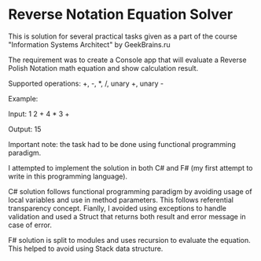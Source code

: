 # Reverse Notation Equation Solver
This is solution for several practical tasks given as a part of the course "Information Systems Architect" by GeekBrains.ru 
  
The requirement was to create a Console app that will evaluate a Reverse Polish Notation math equation and show calculation result.

Supported operations: +, -, *, /, unary +, unary - 

Example:

Input: 1 2 + 4 * 3 +

Output: 15


Important note: the task had to be done using functional programming paradigm.

I attempted to implement the solution in both C# and F# (my first attempt to write in this programming language). 

C# solution follows functional programming paradigm by avoiding usage of local variables and use in method parameters. This follows referential transparency concept. Fianlly, I avoided using exceptions to handle validation and used a Struct that returns both result and error message in case of error.

F# solution is split to modules and uses recursion to evaluate the equation. This helped to avoid using Stack data structure.
